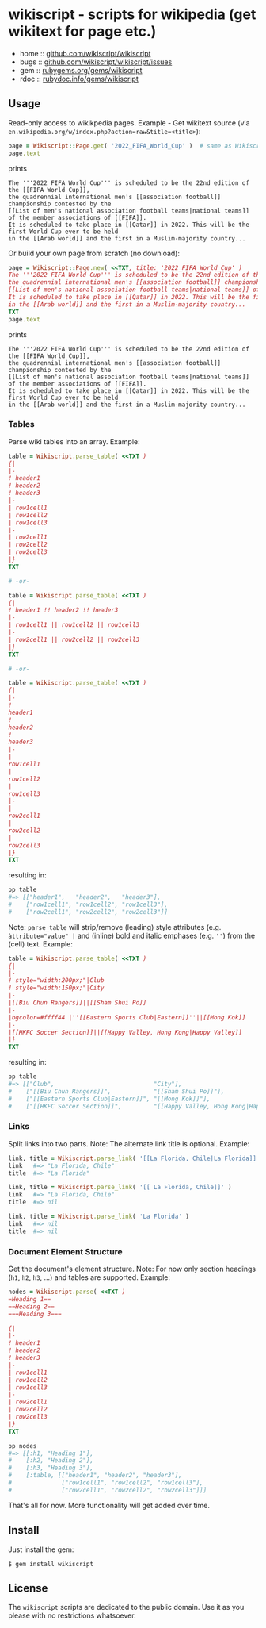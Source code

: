 # wikiscript - scripts for wikipedia (get wikitext for page etc.)

* home  :: [github.com/wikiscript/wikiscript](https://github.com/wikiscript/wikiscript)
* bugs  :: [github.com/wikiscript/wikiscript/issues](https://github.com/wikiscript/wikiscript/issues)
* gem   :: [rubygems.org/gems/wikiscript](https://rubygems.org/gems/wikiscript)
* rdoc  :: [rubydoc.info/gems/wikiscript](http://rubydoc.info/gems/wikiscript)


## Usage

Read-only access to wikikpedia pages.
Example - Get wikitext source (via `en.wikipedia.org/w/index.php?action=raw&title=<title>`):


``` ruby
page = Wikiscript::Page.get( '2022_FIFA_World_Cup' )  # same as Wikiscript.get
page.text
```

prints

```
The '''2022 FIFA World Cup''' is scheduled to be the 22nd edition of the [[FIFA World Cup]],
the quadrennial international men's [[association football]] championship contested by the
[[List of men's national association football teams|national teams]] of the member associations of [[FIFA]].
It is scheduled to take place in [[Qatar]] in 2022. This will be the first World Cup ever to be held
in the [[Arab world]] and the first in a Muslim-majority country...
```

Or build your own page from scratch (no download):

``` ruby
page = Wikiscript::Page.new( <<TXT, title: '2022_FIFA_World_Cup' )
The '''2022 FIFA World Cup''' is scheduled to be the 22nd edition of the [[FIFA World Cup]],
the quadrennial international men's [[association football]] championship contested by the
[[List of men's national association football teams|national teams]] of the member associations of [[FIFA]].
It is scheduled to take place in [[Qatar]] in 2022. This will be the first World Cup ever to be held
in the [[Arab world]] and the first in a Muslim-majority country...
TXT
page.text
```

prints

```
The '''2022 FIFA World Cup''' is scheduled to be the 22nd edition of the [[FIFA World Cup]],
the quadrennial international men's [[association football]] championship contested by the
[[List of men's national association football teams|national teams]] of the member associations of [[FIFA]].
It is scheduled to take place in [[Qatar]] in 2022. This will be the first World Cup ever to be held
in the [[Arab world]] and the first in a Muslim-majority country...
```


### Tables

Parse wiki tables into an array.  Example:

``` ruby
table = Wikiscript.parse_table( <<TXT )
{|
|-
! header1
! header2
! header3
|-
| row1cell1
| row1cell2
| row1cell3
|-
| row2cell1
| row2cell2
| row2cell3
|}
TXT

# -or-

table = Wikiscript.parse_table( <<TXT )
{|
! header1 !! header2 !! header3
|-
| row1cell1 || row1cell2 || row1cell3
|-
| row2cell1 || row2cell2 || row2cell3
|}
TXT

# -or-

table = Wikiscript.parse_table( <<TXT )
{|
|-
!
header1
!
header2
!
header3
|-
|
row1cell1
|
row1cell2
|
row1cell3
|-
|
row2cell1
|
row2cell2
|
row2cell3
|}
TXT
```

resulting in:

``` ruby
pp table
#=> [["header1",   "header2",   "header3"],
#    ["row1cell1", "row1cell2", "row1cell3"],
#    ["row2cell1", "row2cell2", "row2cell3"]]
```

Note: `parse_table` will strip/remove (leading) style attributes (e.g. `àttribute="value" |` and (inline) bold and italic emphases (e.g. `''`) from the (cell) text. Example:

``` ruby
table = Wikiscript.parse_table( <<TXT )
{|
|-
! style="width:200px;"|Club
! style="width:150px;"|City
|-
|[[Biu Chun Rangers]]||[[Sham Shui Po]]
|-
|bgcolor=#ffff44 |''[[Eastern Sports Club|Eastern]]''||[[Mong Kok]]
|-
|[[HKFC Soccer Section]]||[[Happy Valley, Hong Kong|Happy Valley]]
|}
TXT
```

resulting in:

``` ruby
pp table
#=> [["Club",                            "City"],
#    ["[[Biu Chun Rangers]]",            "[[Sham Shui Po]]"],
#    ["[[Eastern Sports Club|Eastern]]", "[[Mong Kok]]"],
#    ["[[HKFC Soccer Section]]",         "[[Happy Valley, Hong Kong|Happy Valley]]"]]
```

### Links

Split links into two parts. Note: The alternate link title is optional. Example:

``` ruby
link, title = Wikiscript.parse_link( '[[La Florida, Chile|La Florida]]' )
link   #=> "La Florida, Chile"
title  #=> "La Florida"

link, title = Wikiscript.parse_link( '[[ La Florida, Chile]]' )
link   #=> "La Florida, Chile"
title  #=> nil

link, title = Wikiscript.parse_link( 'La Florida' )
link   #=> nil
title  #=> nil
```

### Document Element Structure

Get the document's element structure.
Note: For now only section headings (`h1`, `h2`, `h3`, ...) and tables are supported.
Example:

``` ruby
nodes = Wikiscript.parse( <<TXT )
=Heading 1==
==Heading 2==
===Heading 3===

{|
|-
! header1
! header2
! header3
|-
| row1cell1
| row1cell2
| row1cell3
|-
| row2cell1
| row2cell2
| row2cell3
|}
TXT

pp nodes
#=> [[:h1, "Heading 1"],
#    [:h2, "Heading 2"],
#    [:h3, "Heading 3"],
#    [:table, [["header1", "header2", "header3"],
#              ["row1cell1", "row1cell2", "row1cell3"],
#              ["row2cell1", "row2cell2", "row2cell3"]]]
```


That's all for now. More functionality will get added over time.



## Install

Just install the gem:

    $ gem install wikiscript


## License

The `wikiscript` scripts are dedicated to the public domain.
Use it as you please with no restrictions whatsoever.
